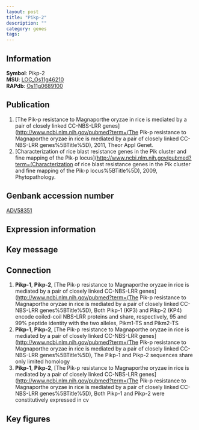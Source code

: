 ```yaml
---
layout: post
title: "Pikp-2"
description: ""
category: genes
tags: 
---
```


## Information
__Symbol__: Pikp-2  
__MSU__: [LOC_Os11g46210](http://rice.plantbiology.msu.edu/cgi-bin/ORF_infopage.cgi?orf=LOC_Os11g46210)  
__RAPdb__: [Os11g0689100](http://rapdb.dna.affrc.go.jp/viewer/gbrowse_details/irgsp1?name=Os11g0689100)  

## Publication
1. [The Pik-p resistance to Magnaporthe oryzae in rice is mediated by a pair of closely linked CC-NBS-LRR genes](http://www.ncbi.nlm.nih.gov/pubmed?term=(The Pik-p resistance to Magnaporthe oryzae in rice is mediated by a pair of closely linked CC-NBS-LRR genes%5BTitle%5D), 2011, Theor Appl Genet.
2. [Characterization of rice blast resistance genes in the Pik cluster and fine mapping of the Pik-p locus](http://www.ncbi.nlm.nih.gov/pubmed?term=(Characterization of rice blast resistance genes in the Pik cluster and fine mapping of the Pik-p locus%5BTitle%5D), 2009, Phytopathology.

## Genbank accession number
[ADV58351](http://www.ncbi.nlm.nih.gov/nuccore/ADV58351)

## Expression information

## Key message

## Connection
1. __Pikp-1__, __Pikp-2__, [The Pik-p resistance to Magnaporthe oryzae in rice is mediated by a pair of closely linked CC-NBS-LRR genes](http://www.ncbi.nlm.nih.gov/pubmed?term=(The Pik-p resistance to Magnaporthe oryzae in rice is mediated by a pair of closely linked CC-NBS-LRR genes%5BTitle%5D),  Both Pikp-1 (KP3) and Pikp-2 (KP4) encode coiled-coil NBS-LRR proteins and share, respectively, 95 and 99% peptide identity with the two alleles, Pikm1-TS and Pikm2-TS
2. __Pikp-1__, __Pikp-2__, [The Pik-p resistance to Magnaporthe oryzae in rice is mediated by a pair of closely linked CC-NBS-LRR genes](http://www.ncbi.nlm.nih.gov/pubmed?term=(The Pik-p resistance to Magnaporthe oryzae in rice is mediated by a pair of closely linked CC-NBS-LRR genes%5BTitle%5D),  The Pikp-1 and Pikp-2 sequences share only limited homology
3. __Pikp-1__, __Pikp-2__, [The Pik-p resistance to Magnaporthe oryzae in rice is mediated by a pair of closely linked CC-NBS-LRR genes](http://www.ncbi.nlm.nih.gov/pubmed?term=(The Pik-p resistance to Magnaporthe oryzae in rice is mediated by a pair of closely linked CC-NBS-LRR genes%5BTitle%5D),  Both Pikp-1 and Pikp-2 were constitutively expressed in cv

## Key figures


